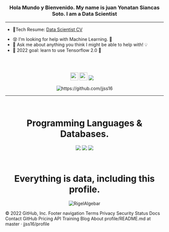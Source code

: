 
<h3 align="center">Hola Mundo y Bienvenido. My name is juan Yonatan Siancas Soto. I am a Data Scientist </h3> 

---

*  🧐Tech Resume: [Data Scientist CV](https://drive.google.com/)

- 😵 I’m looking for help with Machine Learning. 🦜
- 💬 Ask me about anything you think I might be able to help with! 💡
- 🚀 2022 goal: learn to use Tensorflow 2.0 📃

<br>
<br>
<p align="center"><a href="https://twitter.com/"><img src="https://img.shields.io/badge/twitter-%231DA1F2.svg?&style=for-the-badge&logo=twitter&logoColor=white" height=25></a> <a href="https://www.linkedin.com/in/jonatthan-siancas-a041951a9/"><img src="https://img.shields.io/badge/linkedin-%230077B5.svg?&style=for-the-badge&logo=linkedin&logoColor=white" height=25></a>   <a href="mailto:rigel.algebar@gmail.com?subject=Hello%20Miguel,%20From%20Github"><img src="https://img.shields.io/badge/gmail-%23D14836.svg?&style=for-the-badge&logo=gmail&logoColor=white" /></a>&nbsp;&nbsp;&nbsp;&nbsp;

</p>
<p align="center">
  <img src="https://komarev.com/ghpvc/?username=jjss16" alt="https://github.com/jjss16" />
</p>

---

<br>
<h1 align="center">Programming Languages & Databases.</h1>


<p align="center">
<img src="https://img.shields.io/badge/python%20-00BFFF.svg?&style=for-the-badge&logo=python&logoColor=white"/>

<img src="https://img.shields.io/badge/sql%20-005EFF.svg?&style=for-the-badge&logo=mysql&logoColor=white"/>
<img src="https://img.shields.io/static/v1?style=for-the-badge&message=Apache+Spark&color=E25A1C&logo=Apache+Spark&logoColor=FFFFFF&label="/>
  
</p>


<br>
<h1 align="center">Everything is data, including this profile.</h1>
<p align="center"><img src="https://github-readme-stats.vercel.app/api?username=jjss16&show_icons=true&theme=gotham" alt="RigelAlgebar" />

<!---
<hr>
<img src=https://github-readme-stats.vercel.app/api/top-langs/?username=jjss16&count_private=true>
</hr>
--->

© 2022 GitHub, Inc.
Footer navigation
Terms
Privacy
Security
Status
Docs
Contact GitHub
Pricing
API
Training
Blog
About
profile/README.md at master · jjss16/profile
